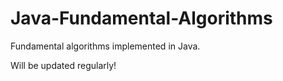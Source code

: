 Java-Fundamental-Algorithms
===========================
Fundamental algorithms implemented in Java.

Will be updated regularly! 
